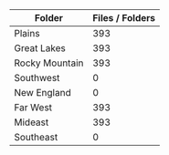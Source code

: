 | Folder         |   Files / Folders |
|----------------|-------------------|
| Plains         |               393 |
| Great Lakes    |               393 |
| Rocky Mountain |               393 |
| Southwest      |                 0 |
| New England    |                 0 |
| Far West       |               393 |
| Mideast        |               393 |
| Southeast      |                 0 |